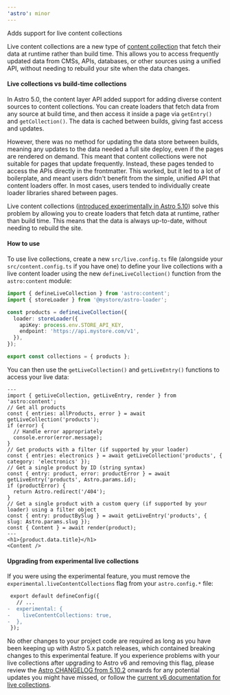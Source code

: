 ```yaml
---
'astro': minor
---
```


Adds support for live content collections

Live content collections are a new type of [content collection](https://docs.astro.build/en/guides/content-collections/) that fetch their data at runtime rather than build time. This allows you to access frequently updated data from CMSs, APIs, databases, or other sources using a unified API, without needing to rebuild your site when the data changes.

#### Live collections vs build-time collections

In Astro 5.0, the content layer API added support for adding diverse content sources to content collections. You can create loaders that fetch data from any source at build time, and then access it inside a page via `getEntry()` and `getCollection()`. The data is cached between builds, giving fast access and updates. 

However, there was no method for updating the data store between builds, meaning any updates to the data needed a full site deploy, even if the pages are rendered on demand. This meant that content collections were not suitable for pages that update frequently. Instead, these pages tended to access the APIs directly in the frontmatter. This worked, but it led to a lot of boilerplate, and meant users didn't benefit from the simple, unified API that content loaders offer. In most cases, users tended to individually create loader libraries shared between pages.

Live content collections ([introduced experimentally in Astro 5.10](https://astro.build/blog/live-content-collections-deep-dive/)) solve this problem by allowing you to create loaders that fetch data at runtime, rather than build time. This means that the data is always up-to-date, without needing to rebuild the site. 

#### How to use

To use live collections, create a new `src/live.config.ts` file (alongside your `src/content.config.ts` if you have one) to define your live collections with a live content loader using the new `defineLiveCollection()` function from the `astro:content` module:

```ts title="src/live.config.ts"
import { defineLiveCollection } from 'astro:content';
import { storeLoader } from '@mystore/astro-loader';

const products = defineLiveCollection({
  loader: storeLoader({
    apiKey: process.env.STORE_API_KEY,
    endpoint: 'https://api.mystore.com/v1',
  }),
});

export const collections = { products };
```

You can then use the `getLiveCollection()` and `getLiveEntry()` functions to access your live data:

```astro
---
import { getLiveCollection, getLiveEntry, render } from 'astro:content';
// Get all products
const { entries: allProducts, error } = await getLiveCollection('products');
if (error) {
  // Handle error appropriately
  console.error(error.message);
}
// Get products with a filter (if supported by your loader)
const { entries: electronics } = await getLiveCollection('products', { category: 'electronics' });
// Get a single product by ID (string syntax)
const { entry: product, error: productError } = await getLiveEntry('products', Astro.params.id);
if (productError) {
  return Astro.redirect('/404');
}
// Get a single product with a custom query (if supported by your loader) using a filter object
const { entry: productBySlug } = await getLiveEntry('products', { slug: Astro.params.slug });
const { Content } = await render(product);
---
<h1>{product.data.title}</h1>
<Content />
```

#### Upgrading from experimental live collections

If you were using the experimental feature, you must remove the `experimental.liveContentCollections` flag from your `astro.config.*` file:

```diff
 export default defineConfig({
   // ...
-  experimental: {
-    liveContentCollections: true,
-  },
 });
```

No other changes to your project code are required as long as you have been keeping up with Astro 5.x patch releases, which contained breaking changes to this experimental feature. If you experience problems with your live collections after upgrading to Astro v6 and removing this flag, please review the [Astro CHANGELOG from 5.10.2](https://github.com/withastro/astro/blob/main/packages/astro/CHANGELOG.md#5102) onwards for any potential updates you might have missed, or follow the [current v6 documentation for live collections](https://docs.astro.build/en/guides/content-collections/).
